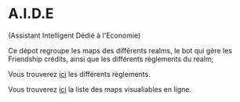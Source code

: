 # A.I.D.E

(Assistant Intelligent Dédié à l'Economie)

Ce dépot regroupe les maps des différents realms, le bot qui gère les Friendship crédits, ainsi que les différents règlements du realm;

Vous trouverez [ici](Rules/index.md) les différents règlements.

Vous trouverez [ici](Maps/index.md) la liste des maps visualiables en ligne.
